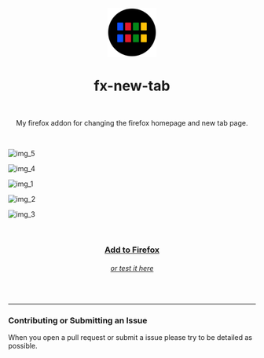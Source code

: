 <p align="center">
  <img src="icons/icon.svg" width=100>
</p>
<h1 align="center">
  fx-new-tab
</h1>
<br>
<p align="center">
  My firefox addon for changing the firefox homepage and new tab page. 
</p>
<br>

![img_5](https://github.com/enfyna/fx-new-tab/assets/91965312/cbce6716-9745-4fda-8965-80f0d187b818)

![img_4](https://github.com/enfyna/fx-new-tab/assets/91965312/f34243ba-4401-423c-9fe8-79fd648a553d)

![img_1](https://github.com/enfyna/fx-new-tab/assets/91965312/95488458-9d87-4385-ad53-96f9e05f4411)

![img_2](https://github.com/enfyna/fx-new-tab/assets/91965312/1d01ea23-5182-4e9e-a5da-89cb4e181a0e)

![img_3](https://github.com/enfyna/fx-new-tab/assets/91965312/863d20fb-18c5-4859-be63-01805881f6ee)

<br>

<h3 align="center">
  <a href="https://addons.mozilla.org/en-US/firefox/addon/fx-new-tab">
    Add to Firefox
  </a>
</h3>
<h6 align="center">
  <a href="https://enfyna.github.io/fx-new-tab">
    or test it here
  </a>
</h6>
<br>

<hr>

### Contributing or Submitting an Issue

When you open a pull request or submit a issue please try to be detailed as possible.
